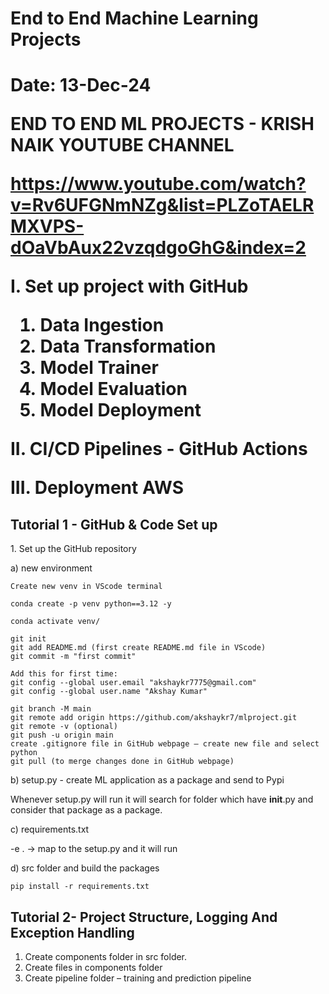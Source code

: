 
<h1>End to End Machine Learning Projects<h1>

Date: 13-Dec-24

END TO END ML PROJECTS - KRISH NAIK YOUTUBE CHANNEL

https://www.youtube.com/watch?v=Rv6UFGNmNZg&list=PLZoTAELRMXVPS-dOaVbAux22vzqdgoGhG&index=2

I. Set up project with GitHub
1.	Data Ingestion
2.	Data Transformation
3.	Model Trainer
4.	Model Evaluation
5.	Model Deployment

II. CI/CD Pipelines - GitHub Actions

III. Deployment AWS

<h2>Tutorial 1 - GitHub & Code Set up</h2>
1. Set up the GitHub repository

a) new environment 

	Create new venv in VScode terminal

	conda create -p venv python==3.12 -y

	conda activate venv/

	git init
	git add README.md (first create README.md file in VScode)
	git commit -m "first commit"

	Add this for first time:
	git config --global user.email "akshaykr7775@gmail.com"
	git config --global user.name "Akshay Kumar"

	git branch -M main
	git remote add origin https://github.com/akshaykr7/mlproject.git
	git remote -v (optional)
	git push -u origin main
	create .gitignore file in GitHub webpage – create new file and select python
	git pull (to merge changes done in GitHub webpage)

b) setup.py - create ML application as a package and send to Pypi

Whenever setup.py will run it will search for folder which have __init__.py and consider that package as a package.

c) requirements.txt

-e . -> map to the setup.py and it will run

d) src folder and build the packages

	pip install -r requirements.txt
	

<h2>Tutorial 2- Project Structure, Logging And Exception Handling</h2>

1. Create components folder in src folder.
2. Create files in components folder
3. Create pipeline folder – training and prediction pipeline 

